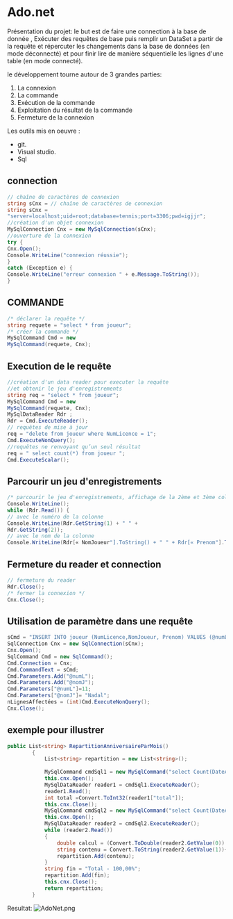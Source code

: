 # Ado.net #

Présentation du projet: le but est de faire une connection à la base de donnée , Exécuter des requêtes de base puis remplir un DataSet a partir de la requête et répercuter les changements dans la base de données (en mode déconnecté) et pour finir lire de manière séquentielle les lignes d'une table (en mode connecté).

le développement  tourne autour de 3 grandes parties:

1. La connexion
2. La commande
3. Exécution de la commande
4. Exploitation du résultat de la commande
5. Fermeture de la connexion

Les outils mis en oeuvre :

* git.
* Visual studio.
* Sql

## connection ##
```cs
// chaîne de caractères de connexion
string sCnx = // chaîne de caractères de connexion
string sCnx =
"server=localhost;uid=root;database=tennis;port=3306;pwd=igjjr";
//création d'un objet connexion
MySqlConnection Cnx = new MySqlConnection(sCnx);
//ouverture de la connexion
try {
Cnx.Open();
Console.WriteLine("connexion réussie");
}
catch (Exception e) {
Console.WriteLine("erreur connexion " + e.Message.ToString());
}
```

## COMMANDE ##
```cs
/* déclarer la requête */
string requete = "select * from joueur";
/* créer la commande */
MySqlCommand Cmd = new
MySqlCommand(requete, Cnx);
```
## Execution de le requête ##
```cs
//création d'un data reader pour executer la requête
//et obtenir le jeu d'enregistrements
string req = "select * from joueur";
MySqlCommand Cmd = new
MySqlCommand(requete, Cnx);
MySqlDataReader Rdr ;
Rdr = Cmd.ExecuteReader();
// requêtes de mise à jour
req = "delete from joueur where NumLicence = 1";
Cmd.ExecuteNonQuery();
//requêtes ne renvoyant qu’un seul résultat
req = " select count(*) from joueur ";
Cmd.ExecuteScalar();
```


## Parcourir un jeu d'enregistrements ##
```cs
/* parcourir le jeu d'enregistrements, affichage de la 2ème et 3ème colonnes de la table joueur */
Console.WriteLine();
while (Rdr.Read()) {
// avec le numéro de la colonne
Console.WriteLine(Rdr.GetString(1) + " " +
Rdr.GetString(2));
// avec le nom de la colonne
Console.WriteLine(Rdr[« NomJoueur"].ToString() + " " + Rdr[« Prenom"].ToString()); }
```
## Fermeture du reader et connection ##
```cs
// fermeture du reader
Rdr.Close();
/* fermer la connexion */
Cnx.Close();
```


## Utilisation de paramètre dans une requête ##
```cs
sCmd = "INSERT INTO joueur (NumLicence,NomJoueur, Prenom) VALUES (@numL,@nomJ, @prenom)";
SqlConnection Cnx = new SqlConnection(sCnx);
Cnx.Open();
SqlCommand Cmd = new SqlCommand();
Cmd.Connection = Cnx;
Cmd.CommandText = sCmd;
Cmd.Parameters.Add("@numL");
Cmd.Parameters.Add("@nomJ");
Cmd.Parameters["@numL"]=11;
Cmd.Parameters["@nomJ"]= "Nadal";
nLignesAffectées = (int)Cmd.ExecuteNonQuery();
Cnx.Close();
```

## exemple pour illustrer ##
```cs
public List<string> RepartitionAnniversaireParMois()
        {
            List<string> repartition = new List<string>();
            
            MySqlCommand cmdSql1 = new MySqlCommand("select Count(DateAnniversaire) as total from anniversaire", this.cnx);
            this.cnx.Open();
            MySqlDataReader reader1 = cmdSql1.ExecuteReader();
            reader1.Read();
            int total =Convert.ToInt32(reader1["total"]);
            this.cnx.Close();
            MySqlCommand cmdSql2 = new MySqlCommand("select Count(DateAnniversaire), month(dateAnniversaire) from anniversaire group by month(dateAnniversaire)", this.cnx);
            this.cnx.Open();
            MySqlDataReader reader2 = cmdSql2.ExecuteReader();
            while (reader2.Read())
            {
                double calcul = (Convert.ToDouble(reader2.GetValue(0)) / total) * 100;
                string contenu = Convert.ToString(reader2.GetValue(1))+ " - " + Convert.ToString(calcul) + "%";
                repartition.Add(contenu);
            }
            string fin = "Total - 100,00%";
            repartition.Add(fin);
            this.cnx.Close();
            return repartition;
        }
```
Resultat:
![AdoNet.png](http://image.noelshack.com/fichiers/2019/13/6/1553956476-capture.png)
